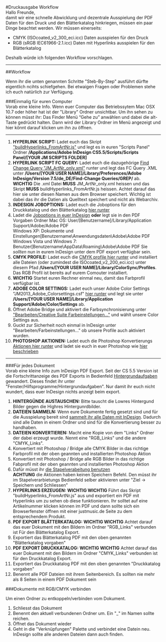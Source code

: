#Druckausgabe Workflow  
Hallo Freunde,  
damit wir eine schnelle Abwicklung und dezentrale Ausspielung der PDF Daten für den Druck und den Blätterkatalog hinkriegen, müssen ein paar Dinge beachtet werden. Wir müssen einerseits:  

- CMYK (ISOcoated_v2_300_eci.icc) Daten ausspielen für den Druck  
- RGB (sRGB IEC61966-2.1.icc) Daten mit Hyperlinks ausspielen für den Blätterkatalog  

Deshalb würde ich folgenden Workflow vorschlagen.  

---------------
  
##Workflow  

Wenn ihr die unten genannten Schritte "Steb-By-Step" ausführt dürfte eigentlich ncihts schiefgehen. Bei etwaigen Fragen oder Problemen stehe ich euch natürlich zur Verfügung.  

###Einmalig für euren Computer  
Vorab eine kleine Info. Wenn euer Computer das Betriebssytem Mac OSX 10.7 oder höher hat ist der "Library" Ordner unsichtbar. Um ihn sehen zu können müsst ihr: Das Finder Menü “Gehe zu” anwählen und dabei  die alt-Taste gedrückt halten. Dann wird der Library Ordner im Menü angezeigt und hier könnt darauf klicken um ihn zu öffnen.  

-----------------

1. **HYPERLINK SCRIPT:** 
Ladet euch das Skript ["buildHyperlinks_FromArtNr.js"](https://raw.github.com/fabiantheblind/mpolauncherJSRes/master/buildHyperlinks_FromArtNr.js) und legt es in euren "Scripts Panel" Ordner **/Applications/Adobe InDesign CS5.5/Scripts/Scripts Panel/[YOUR JM SCRIPTS FOLDER]** 
2. **HYPERLINK SCRIPT FC QUERY:** 
Ladet euch die dazugehörige [Find Change Query "JM_ArtNr_only.xml"](https://raw.github.com/fabiantheblind/mpolauncherJSRes/master/_fcqueries/grep/JM_ArtNr_only.xml) runter und legt das FC Query .XML unter **/Users/[YOUR USER NAME]/Library/Preferences/Adobe InDesign/Version 7.5/de_DE/Find-Change Queries/GREP/** ab. **WICHTIG** Die .xml Datei **MUSS** JM_ArtNr_only.xml heissen und das Skript **MUSS** buildHyperlinks_FromArtNr.js heissen. Achtet darauf das hier sie unter diesen Namen aus dem Browser speichert. Wichtig ist dabei das ihr die Datien als Quelltext speichert und nicht als Webarchiv.
3. **INDESIGN JOBOPTIONS:** 
Ladet euch die Joboptions für den Druckkatalog und den Blätterkatalog [hier runter](https://github.com/downloads/fabiantheblind/mpolauncherJSRes/jm_2013_joboptions.zip)    
4. Ladet die [Joboptions in euer InDesign](http://helpx.adobe.com/de/indesign/using/exporting-publishing-pdf.html#load_adobe_pdf_presets) **oder** legt sie in den PDF Vorgaben Ordner
Mac OS: User/[Benutzername]/Library/Application Support/Adobe/Adobe PDF  
Windows XP: Dokumente und Einstellungen\[Benutzername\Anwendungsdaten\Adobe\Adobe PDF  
Windows Vista und Windows 7: Benutzer\[Benutzername\AppData\Roaming\Adobe\Adobe PDF
Sie *sollten* nun in eurem InDesign unter dem PDF export verfügbar sein.  
5. **CMYK PROFILE:** 
Ladet euch die [CMYK profile hier runter](http://www.eci.org/_media/downloads/icc_profiles_from_eci/eci_offset_2009.zip?id=de%3Adownloads&cache=cache) und installiert alle Dateien (oder zumindest die ISOcoated_v2_200_eci.icc) unter diesem Pfad **/Users/[YOUR USER NAME]/Library/ColorSync/Profiles**. Das RGB Profil ist bereits auf eurem Comouter installiert.  
6. **WICHTIG** Startet euren Rechner einmal neu, damit das Farbprofil verfügbar ist.
7. **ADOBE COLOR SETTINGS:** 
Ladet euch unser Adobe Color Settings "JM2013_Adobe_Colorsettings.csf" [hier runter](https://github.com/downloads/fabiantheblind/mpolauncherJSRes/jm_2013_color_settings.zip) und legt sie unter **/Users/[YOUR USER NAME]/Library/Application Support/Adobe/Color/Settings** ab.  
8. Öffnet Adobe Bridge und aktiviert die Farbsynchronisierung unter ["Bearbeiten/Creative Suite Farbeinstellungen…"](http://help.adobe.com/de_DE/acrobat/standard/using/WS7dd5c1363434bb705ef7070413076c37057-7ff7.html) und wählt unsere Color Settings aus.  
9. Guckt zur Sicherheit noch einmal in InDesign unter "Bearbeiten/Farbeinstellungen…" ob unsere Profile auch aktiviert wurden.  
10. **PHOTOSHOP AKTIONEN:** 
Ladet euch die Photoshop Konvertierungs [Aktionen hier runter](https://github.com/downloads/fabiantheblind/mpolauncherJSRes/jm_2013_psd_actions.zip) und ladet sie euch in euer Photoshop wie [hier beschrieben](http://help.adobe.com/de_DE/photoshop/cs/using/WSfd1234e1c4b69f30ea53e41001031ab64-7451a.html#WS605F6F30-F4AD-4357-8B66-BDFF57DC1558)

------------------------

###Für jedes Dokument  
Vorab eine kleine Info zum InDesign PDF Export. Seit der CS 5.5 Version ist die Fortschrittanzeige des PDF Exports in Bedienfeld [Hintergrundaufgaben](http://helpx.adobe.com/de/indesign/using/exporting-publishing-pdf.html#background_tasks_panel) gewandert. Dieses findet ihr unter "Fenster/Hilfsprogramme/Hintergrundaufgaben". Nur damit ihr euch nicht wundert, dass euer InDesign nichts anzeigt beim export.    
  
1. **HINTERGÜNDE AUSTAUSCHEN:** 
Bitte tauscht die Lowres Hintergund Bilder gegen die Highres Hintergunrdbilder.
1. **DATEIEN SAMMELN:** 
Wenn eure Dokumente fertig gesetzt sind und für die Ausspielung bereit sind [sammelt ihr alle Daten mit InDesign](http://help.adobe.com/de_DE/indesign/cs/using/WSa285fff53dea4f8617383751001ea8cb3f-7060a.html#WSa285fff53dea4f8617383751001ea8cb3f-7058a). Dadurch sind alle Daten in einem Ordner und sind für die Konvertierung besser zu handhaben.  
2. **DATEIEN KONVERTIEREN:**
Macht eine Kopie von dem "Links" Ordner der dabei erzeugt wurde. Nennt eine "RGB_Links" und die andere "CMYK_Links".  
3. Konvertiert mit Photoshop / Bridge alle CMYK Bilder in das richtige Farbprofil mit der oben geannten und installierten Photoshop Aktion  
4. Konvertiert mit Photoshop / Bridge alle RGB Bilder in das richtige Fabprofil mit der oben geannten und installierten Photoshop Aktion  
5. Dafür müsst ihr [die Stapelverabeitung benutzen](http://help.adobe.com/de_DE/photoshop/cs/using/WSfd1234e1c4b69f30ea53e41001031ab64-7427a.html#WSfd1234e1c4b69f30ea53e41001031ab64-7425a)  
**ACHTUNG** die Aktionen haben keinen Speichern Befehl. Den müsst ihr im Stapelverarbietungs Bedienfeld selber aktivieren unter "Ziel -> Speichern und Schliessen"  
5. **HYPERLINKS ERZEUGEN:** 
**WICHTIG WICHTIG** Führt das Skript "buildHyperlinks_FromArtNr.js" aus und exportiert ein PDF mit Hyperlinks um zu sehen ob diese funktionieren. Ihr solltet auf eine Artikelnummer klicken können im PDF und dann sollte sich ein Browserfenster öffnen mit einer justmusic.de Seite zu dem entsprechendem Produkt.  
6. **PDF EXPORT BLÄTTERKATALOG:** 
**WICHTIG WICHTIG** Achtet darauf das euer Dokument mit den Bildern im Ordner "RGB_Links" verbunden ist Für den Blätterkatalog Export.  
7. Exportiert das Blätterkatalog PDF mit den oben genannten "Blätterkatalog vorgaben"  
8. **PDF EXPORT DRUCKKATALOG:** 
**WICHTIG WICHTIG** Achtet darauf das euer Dokument mit den Bildern im Ordner "CMYK_Links" verbunden ist für den Druckkatalog Export.
9. Exportiert das Druckkatalog PDF mit den oben genannten "Druckkatalog vorgaben"  
10. Benennt alle PDF Dateien mit ihrem Seitenbereich. Es sollten nie mehr als 8 Seiten in einem PDF Dokument sein

###Dokumente mit RGB/CMYK verbinden    

Um einen Ordner zu entkoppeln/verbinden vom Dokument.  

1. Schliesst das Dokument  
2. Benennt den aktuell verbundenen Ordner um. Ein "\_" im Namen sollte reichen.  
3. Öffnet das Dokument wieder  
4. Geht in die "Verknüpfungen" Palette und verbindet eine Datein neu. InDesign sollte alle anderen Dateien dann auch finden.
